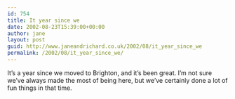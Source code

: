 ```yaml
---
id: 754
title: It year since we
date: 2002-08-23T15:39:00+00:00
author: jane
layout: post
guid: http://www.janeandrichard.co.uk/2002/08/it_year_since_we
permalink: /2002/08/it_year_since_we/
---
```

It&#8217;s a year since we moved to Brighton, and it&#8217;s been great. I&#8217;m not sure we&#8217;ve always made the most of being here, but we&#8217;ve certainly done a lot of fun things in that time.